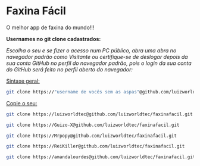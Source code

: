 # Faxina Fácil
O melhor app de faxina do mundo!!!

**Usernames no git clone cadastrados:**

*Escolha o seu e se fizer o acesso num PC público, abra uma abra no navegador padrão como Visitante ou certifique-se de deslogar depois da sua conta GitHub no perfil do navegador padrão, pois o login da sua conta do GitHub será feito no perfil aberto do navegador:*

<ins>Sintaxe geral:</ins>
```bash
git clone https://"username de vocês sem as aspas"@github.com/luizworldtec/faxinafacil.git
```

<ins>Copie o seu:</ins>
```bash
git clone https://luizworldtec@github.com/luizworldtec/faxinafacil.git
```
```bash
git clone https://Guizo-X@github.com/luizworldtec/faxinafacil.git
```
```bash
git clone https://Mrpopy@github.com/luizworldtec/faxinafacil.git
```
```bash
git clone https://ReiKiller@github.com/luizworldtec/faxinafacil.git
```
```bash
git clone https://amandalourdes@github.com/luizworldtec/faxinafacil.git
```
